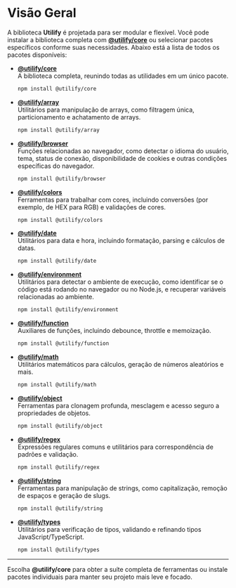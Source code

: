 # Visão Geral  

A biblioteca **Utilify** é projetada para ser modular e flexível. Você pode instalar a biblioteca completa com **[@utilify/core](./docs/core/)** ou selecionar pacotes específicos conforme suas necessidades. Abaixo está a lista de todos os pacotes disponíveis:

- **[@utilify/core](./docs/core/)**  
  A biblioteca completa, reunindo todas as utilidades em um único pacote.  
  ```bash
  npm install @utilify/core
  ```  

- **[@utilify/array](./docs/array/)**  
  Utilitários para manipulação de arrays, como filtragem única, particionamento e achatamento de arrays.  
  ```bash
  npm install @utilify/array
  ```  

- **[@utilify/browser](./docs/browser/)**  
  Funções relacionadas ao navegador, como detectar o idioma do usuário, tema, status de conexão, disponibilidade de cookies e outras condições específicas do navegador.
  ```bash
  npm install @utilify/browser
  ```  

- **[@utilify/colors](./docs/colors/)**  
  Ferramentas para trabalhar com cores, incluindo conversões (por exemplo, de HEX para RGB) e validações de cores.  
  ```bash
  npm install @utilify/colors
  ```  

- **[@utilify/date](./docs/date/)**  
  Utilitários para data e hora, incluindo formatação, parsing e cálculos de datas.  
  ```bash
  npm install @utilify/date
  ```  

- **[@utilify/environment](./docs/environment/)**  
  Utilitários para detectar o ambiente de execução, como identificar se o código está rodando no navegador ou no Node.js, e recuperar variáveis relacionadas ao ambiente.
  ```bash
  npm install @utilify/environment
  ```  

- **[@utilify/function](./docs/function/)**  
  Auxiliares de funções, incluindo debounce, throttle e memoização.  
  ```bash
  npm install @utilify/function
  ```  

- **[@utilify/math](./docs/math/)**  
  Utilitários matemáticos para cálculos, geração de números aleatórios e mais.  
  ```bash
  npm install @utilify/math
  ```  

- **[@utilify/object](./docs/object/)**  
  Ferramentas para clonagem profunda, mesclagem e acesso seguro a propriedades de objetos.  
  ```bash
  npm install @utilify/object
  ```  

- **[@utilify/regex](./docs/regex/)**  
  Expressões regulares comuns e utilitários para correspondência de padrões e validação.  
  ```bash
  npm install @utilify/regex
  ```  

- **[@utilify/string](./docs/string/)**  
  Ferramentas para manipulação de strings, como capitalização, remoção de espaços e geração de slugs.  
  ```bash
  npm install @utilify/string
  ```  

- **[@utilify/types](./docs/types/)**  
  Utilitários para verificação de tipos, validando e refinando tipos JavaScript/TypeScript.  
  ```bash
  npm install @utilify/types
  ```  
---

Escolha **@utilify/core** para obter a suíte completa de ferramentas ou instale pacotes individuais para manter seu projeto mais leve e focado.